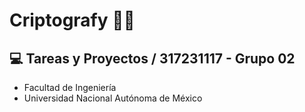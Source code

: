 # Criptografy 👩‍💻
💻 Tareas y Proyectos / 317231117 - Grupo 02
---------------
- Facultad de Ingeniería 
- Universidad Nacional Autónoma de México 
